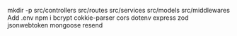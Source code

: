 mkdir -p src/controllers src/routes src/services src/models src/middlewares 
Add .env
npm i bcrypt cokkie-parser cors dotenv express zod jsonwebtoken mongoose resend
